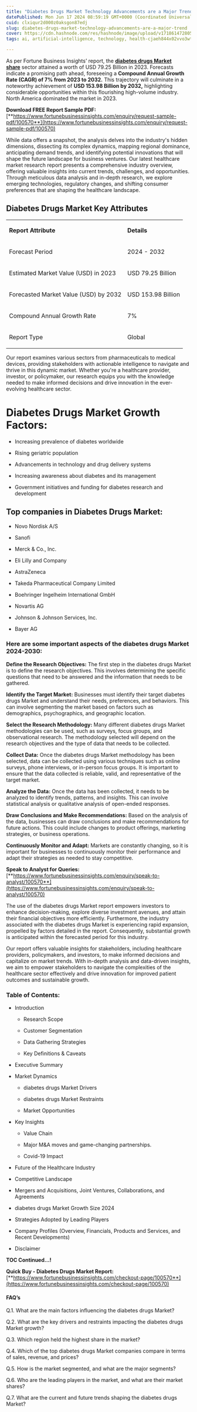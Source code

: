 ```yaml
---
title: "Diabetes Drugs Market Technology Advancements are a Major Trend."
datePublished: Mon Jun 17 2024 08:59:19 GMT+0000 (Coordinated Universal Time)
cuid: clxiqur2d000z0aksgon87edj
slug: diabetes-drugs-market-technology-advancements-are-a-major-trend
cover: https://cdn.hashnode.com/res/hashnode/image/upload/v1718614728051/eb6e1969-a506-4f32-b7c5-215730a35e16.webp
tags: ai, artificial-intelligence, technology, health-cjaeh844x02vvo3wtj5r2s75q, diabetes-drugs-market

---
```


As per Fortune Business Insights’ report, the [**diabetes drugs Market share**](https://www.fortunebusinessinsights.com/industry-reports/diabetes-drugs-market-100570) sector attained a worth of USD 79.25 Billion in 2023. Forecasts indicate a promising path ahead, foreseeing a **Compound Annual Growth Rate (CAGR) of 7% from 2023 to 2032.** This trajectory will culminate in a noteworthy achievement of **USD 153.98 Billion by 2032,** highlighting considerable opportunities within this flourishing high-volume industry. North America dominated the market in 2023.

**Download FREE Report Sample PDF:** [**https://www.fortunebusinessinsights.com/enquiry/request-sample-pdf/100570**](https://www.fortunebusinessinsights.com/enquiry/request-sample-pdf/100570)

While data offers a snapshot, the analysis delves into the industry's hidden dimensions, dissecting its complex dynamics, mapping regional dominance, anticipating demand trends, and identifying potential innovations that will shape the future landscape for business ventures. Our latest healthcare market research report presents a comprehensive industry overview, offering valuable insights into current trends, challenges, and opportunities. Through meticulous data analysis and in-depth research, we explore emerging technologies, regulatory changes, and shifting consumer preferences that are shaping the healthcare landscape.

## **Diabetes Drugs Market Key Attributes**

<table><tbody><tr><td colspan="1" rowspan="1"><p><strong>Report Attribute</strong></p></td><td colspan="1" rowspan="1"><p><strong>Details</strong></p></td></tr><tr><td colspan="1" rowspan="1"><p>Forecast Period</p></td><td colspan="1" rowspan="1"><p>2024 - 2032</p></td></tr><tr><td colspan="1" rowspan="1"><p>Estimated Market Value (USD) in&nbsp;2023</p></td><td colspan="1" rowspan="1"><p>USD 79.25 Billion</p></td></tr><tr><td colspan="1" rowspan="1"><p>Forecasted Market Value (USD) by&nbsp;2032</p></td><td colspan="1" rowspan="1"><p>USD 153.98 Billion</p></td></tr><tr><td colspan="1" rowspan="1"><p>Compound Annual Growth Rate</p></td><td colspan="1" rowspan="1"><p>7%</p></td></tr><tr><td colspan="1" rowspan="1"><p>Report Type</p></td><td colspan="1" rowspan="1"><p>Global</p></td></tr></tbody></table>

Our report examines various sectors from pharmaceuticals to medical devices, providing stakeholders with actionable intelligence to navigate and thrive in this dynamic market. Whether you're a healthcare provider, investor, or policymaker, our research equips you with the knowledge needed to make informed decisions and drive innovation in the ever-evolving healthcare sector.

# Diabetes Drugs Market Growth Factors:

* Increasing prevalence of diabetes worldwide
    
* Rising geriatric population
    
* Advancements in technology and drug delivery systems
    
* Increasing awareness about diabetes and its management
    
* Government initiatives and funding for diabetes research and development
    

## **Top companies in Diabetes Drugs Market:**

* Novo Nordisk A/S
    
* Sanofi
    
* Merck & Co., Inc.
    
* Eli Lilly and Company 
    
* AstraZeneca
    
* Takeda Pharmaceutical Company Limited
    
* Boehringer Ingelheim International GmbH 
    
* Novartis AG
    
* Johnson & Johnson Services, Inc.
    
* Bayer AG
    

### **Here are some important aspects of the diabetes drugs Market 2024-2030:**

**Define the Research Objectives:** The first step in the diabetes drugs Market is to define the research objectives. This involves determining the specific questions that need to be answered and the information that needs to be gathered.

**Identify the Target Market:** Businesses must identify their target diabetes drugs Market and understand their needs, preferences, and behaviors. This can involve segmenting the market based on factors such as demographics, psychographics, and geographic location.

**Select the Research Methodology:** Many different diabetes drugs Market methodologies can be used, such as surveys, focus groups, and observational research. The methodology selected will depend on the research objectives and the type of data that needs to be collected.

**Collect Data:** Once the diabetes drugs Market methodology has been selected, data can be collected using various techniques such as online surveys, phone interviews, or in-person focus groups. It is important to ensure that the data collected is reliable, valid, and representative of the target market.

**Analyze the Data:** Once the data has been collected, it needs to be analyzed to identify trends, patterns, and insights. This can involve statistical analysis or qualitative analysis of open-ended responses.

**Draw Conclusions and Make Recommendations:** Based on the analysis of the data, businesses can draw conclusions and make recommendations for future actions. This could include changes to product offerings, marketing strategies, or business operations.

**Continuously Monitor and Adapt:** Markets are constantly changing, so it is important for businesses to continuously monitor their performance and adapt their strategies as needed to stay competitive.

**Speak to Analyst for Queries:** [**https://www.fortunebusinessinsights.com/enquiry/speak-to-analyst/100570**](https://www.fortunebusinessinsights.com/enquiry/speak-to-analyst/100570)

The use of the diabetes drugs Market report empowers investors to enhance decision-making, explore diverse investment avenues, and attain their financial objectives more efficiently. Furthermore, the industry associated with the diabetes drugs Market is experiencing rapid expansion, propelled by factors detailed in the report. Consequently, substantial growth is anticipated within the forecasted period for this industry.

Our report offers valuable insights for stakeholders, including healthcare providers, policymakers, and investors, to make informed decisions and capitalize on market trends. With in-depth analysis and data-driven insights, we aim to empower stakeholders to navigate the complexities of the healthcare sector effectively and drive innovation for improved patient outcomes and sustainable growth.

### **Table of Contents:**

* Introduction
    
    * Research Scope
        
    * Customer Segmentation
        
    * Data Gathering Strategies
        
    * Key Definitions & Caveats
        
* Executive Summary
    
* Market Dynamics
    
    * diabetes drugs Market Drivers
        
    * diabetes drugs Market Restraints
        
    * Market Opportunities
        
* Key Insights
    
    * Value Chain
        
    * Major M&A moves and game-changing partnerships.
        
    * Covid-19 Impact
        
* Future of the Healthcare Industry
    
* Competitive Landscape
    
* Mergers and Acquisitions, Joint Ventures, Collaborations, and Agreements
    
* diabetes drugs Market Growth Size 2024
    
* Strategies Adopted by Leading Players
    
* Company Profiles (Overview, Financials, Products and Services, and Recent Developments)
    
* Disclaimer
    

**TOC Continued…!**

**Quick Buy - Diabetes Drugs Market Report:** [**https://www.fortunebusinessinsights.com/checkout-page/100570**](https://www.fortunebusinessinsights.com/checkout-page/100570)

#### **FAQ’s**

Q.1. What are the main factors influencing the diabetes drugs Market?

Q.2. What are the key drivers and restraints impacting the diabetes drugs Market growth?

Q.3. Which region held the highest share in the market?

Q.4. Which of the top diabetes drugs Market companies compare in terms of sales, revenue, and prices?

Q.5. How is the market segmented, and what are the major segments?

Q.6. Who are the leading players in the market, and what are their market shares?

Q.7. What are the current and future trends shaping the diabetes drugs Market?